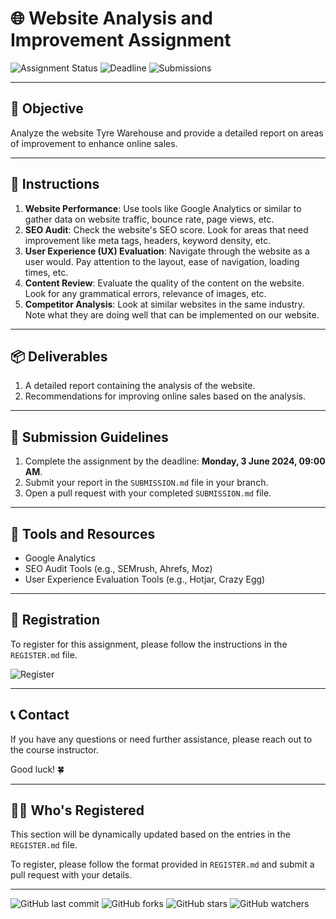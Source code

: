 # 🌐 Website Analysis and Improvement Assignment

![Assignment Status](https://img.shields.io/badge/Assignment-Active-brightgreen)
![Deadline](https://img.shields.io/badge/Deadline-3%20June%202024%2C%2009%3A00%20AM-red)
![Submissions](https://img.shields.io/badge/Submissions-Open-blue)

---

## 🎯 Objective

Analyze the website Tyre Warehouse and provide a detailed report on areas of improvement to enhance online sales.

---

## 📝 Instructions

1. **Website Performance**: Use tools like Google Analytics or similar to gather data on website traffic, bounce rate, page views, etc.
2. **SEO Audit**: Check the website's SEO score. Look for areas that need improvement like meta tags, headers, keyword density, etc.
3. **User Experience (UX) Evaluation**: Navigate through the website as a user would. Pay attention to the layout, ease of navigation, loading times, etc.
4. **Content Review**: Evaluate the quality of the content on the website. Look for any grammatical errors, relevance of images, etc.
5. **Competitor Analysis**: Look at similar websites in the same industry. Note what they are doing well that can be implemented on our website.

---

## 📦 Deliverables

1. A detailed report containing the analysis of the website.
2. Recommendations for improving online sales based on the analysis.

---

## 🚀 Submission Guidelines

1. Complete the assignment by the deadline: **Monday, 3 June 2024, 09:00 AM**.
2. Submit your report in the `SUBMISSION.md` file in your branch.
3. Open a pull request with your completed `SUBMISSION.md` file.

---

## 🔧 Tools and Resources

- Google Analytics
- SEO Audit Tools (e.g., SEMrush, Ahrefs, Moz)
- User Experience Evaluation Tools (e.g., Hotjar, Crazy Egg)

---

## 📝 Registration

To register for this assignment, please follow the instructions in the `REGISTER.md` file.

![Register](https://img.shields.io/badge/Register-Now-brightgreen)

---

## 📞 Contact

If you have any questions or need further assistance, please reach out to the course instructor.

Good luck! 🍀

---

## 🧑‍💻 Who's Registered

This section will be dynamically updated based on the entries in the `REGISTER.md` file.

To register, please follow the format provided in `REGISTER.md` and submit a pull request with your details.

---

![GitHub last commit](https://img.shields.io/github/last-commit/Pero-s-Academy/Assignments)
![GitHub forks](https://img.shields.io/github/forks/Pero-s-Academy/Assignments?style=social)
![GitHub stars](https://img.shields.io/github/stars/Pero-s-Academy/Assignments?style=social)
![GitHub watchers](https://img.shields.io/github/watchers/Pero-s-Academy/Assignments?style=social)
